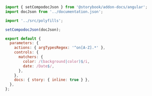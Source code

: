 ```js filename=".storybook/preview.js" renderer="angular" language="js"
import { setCompodocJson } from '@storybook/addon-docs/angular';
import docJson from '../documentation.json';

import '../src/polyfills';

setCompodocJson(docJson);

export default {
  parameters: {
    actions: { argTypesRegex: '^on[A-Z].*' },
    controls: {
      matchers: {
        color: /(background|color)$/i,
        date: /Date$/,
      },
    },
    docs: { story: { inline: true } },
  },
};
```
